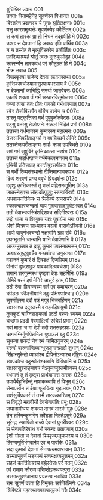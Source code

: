 युधिष्ठिर उवाच	001  
उक्ताः पितामहेनेह सुवर्णस्य विधानतः	001a  
विस्तरेण प्रदानस्य ये गुणाः श्रुतिलक्षणाः	001c  
यत्तु कारणमुत्पत्तेः सुवर्णस्येह कीर्तितम्	002a  
स कथं तारकः प्राप्तो निधनं तद्ब्रवीहि मे	002c  
उक्तः स देवतानां हि अवध्य इति पार्थिव	003a  
न च तस्येह ते मृत्युर्विस्तरेण प्रकीर्तितः	003c  
एतदिच्छाम्यहं श्रोतुं त्वत्तः कुरुकुलोद्वह	004a  
कार्त्स्न्येन तारकवधं परं कौतूहलं हि मे	004c  
भीष्म उवाच	005  
विपन्नकृत्या राजेन्द्र देवता ऋषयस्तथा	005a  
कृत्तिकाश्चोदयामासुरपत्यभरणाय वै	005c  
न देवतानां काचिद्धि समर्था जातवेदसः	006a  
एकापि शक्ता तं गर्भं सन्धारयितुमोजसा	006c  
षण्णां तासां ततः प्रीतः पावको गर्भधारणात्	007a  
स्वेन तेजोविसर्गेण वीर्येण परमेण च	007c  
तास्तु षट्कृत्तिका गर्भं पुपुषुर्जातवेदसः	008a  
षट्सु वर्त्मसु तेजोऽग्नेः सकलं निहितं प्रभो	008c  
ततस्ता वर्धमानस्य कुमारस्य महात्मनः	009a  
तेजसाभिपरीताङ्ग्यो न क्वचिच्छर्म लेभिरे	009c  
ततस्तेजःपरीताङ्ग्यः सर्वाः काल उपस्थिते	010a  
समं गर्भं सुषुविरे कृत्तिकास्ता नरर्षभ	010c  
ततस्तं षडधिष्ठानं गर्भमेकत्वमागतम्	011a  
पृथिवी प्रतिजग्राह कान्तीपुरसमीपतः	011c  
स गर्भो दिव्यसंस्थानो दीप्तिमान्पावकप्रभः	012a  
दिव्यं शरवणं प्राप्य ववृधे प्रियदर्शनः	012c  
ददृशुः कृत्तिकास्तं तु बालं वह्निसमद्युतिम्	013a  
जातस्नेहाश्च सौहार्दात्पुपुषुः स्तन्यविस्रवैः	013c  
अभवत्कार्त्तिकेयः स त्रैलोक्ये सचराचरे	014a  
स्कन्नत्वात्स्कन्दतां चाप गुहावासाद्गुहोऽभवत्	014c  
ततो देवास्त्रयस्त्रिंशद्दिशश्च सदिगीश्वराः	015a  
रुद्रो धाता च विष्णुश्च यज्ञः पूषार्यमा भगः	015c  
अंशो मित्रश्च साध्याश्च वसवो वासवोऽश्विनौ	016a  
आपो वायुर्नभश्चन्द्रो नक्षत्राणि ग्रहा रविः	016c  
पृथग्भूतानि चान्यानि यानि देवार्पणानि वै	017a  
आजग्मुस्तत्र तं द्रष्टुं कुमारं ज्वलनात्मजम्	017c  
ऋषयस्तुष्टुवुश्चैव गन्धर्वाश्च जगुस्तथा	017e  
षडाननं कुमारं तं द्विषडक्षं द्विजप्रियम्	018a  
पीनांसं द्वादशभुजं पावकादित्यवर्चसम्	018c  
शयानं शरगुल्मस्थं दृष्ट्वा देवाः सहर्षिभिः	019a  
लेभिरे परमं हर्षं मेनिरे चासुरं हतम्	019c  
ततो देवाः प्रियाण्यस्य सर्व एव समाचरन्	020a  
क्रीडतः क्रीडनीयानि ददुः पक्षिगणांश्च ह	020c  
सुपर्णोऽस्य ददौ पत्रं मयूरं चित्रबर्हिणम्	021a  
राक्षसाश्च ददुस्तस्मै वराहमहिषावुभौ	021c  
कुक्कुटं चाग्निसङ्काशं प्रददौ वरुणः स्वयम्	022a  
चन्द्रमाः प्रददौ मेषमादित्यो रुचिरां प्रभाम्	022c  
गवां माता च गा देवी ददौ शतसहस्रशः	023a  
छागमग्निर्गुणोपेतमिला पुष्पफलं बहु	023c  
सुधन्वा शकटं चैव रथं चामितकूबरम्	024a  
वरुणो वारुणान्दिव्यान्भुजङ्गान्प्रददौ शुभान्	024c  
सिंहान्सुरेन्द्रो व्याघ्रांश्च द्वीपिनोऽन्यांश्च दंष्ट्रिणः	024e  
श्वापदांश्च बहून्घोरांश्छत्राणि विविधानि च	025a  
राक्षसासुरसङ्घाश्च येऽनुजग्मुस्तमीश्वरम्	025c  
वर्धमानं तु तं दृष्ट्वा प्रार्थयामास तारकः	026a  
उपायैर्बहुभिर्हन्तुं नाशकच्चापि तं विभुम्	026c  
सेनापत्येन तं देवाः पूजयित्वा गुहालयम्	027a  
शशंसुर्विप्रकारं तं तस्मै तारककारितम्	027c  
स विवृद्धो महावीर्यो देवसेनापतिः प्रभुः	028a  
जघानामोघया शक्त्या दानवं तारकं गुहः	028c  
तेन तस्मिन्कुमारेण क्रीडता निहतेऽसुरे	029a  
सुरेन्द्रः स्थापितो राज्ये देवानां पुनरीश्वरः	029c  
स सेनापतिरेवाथ बभौ स्कन्दः प्रतापवान्	030a  
ईशो गोप्ता च देवानां प्रियकृच्छङ्करस्य च	030c  
हिरण्यमूर्तिर्भगवानेष एव च पावकिः	031a  
सदा कुमारो देवानां सेनापत्यमवाप्तवान्	031c  
तस्मात्सुवर्णं मङ्गल्यं रत्नमक्षय्यमुत्तमम्	032a  
सहजं कार्त्तिकेयस्य वह्नेस्तेजः परं मतम्	032c  
एवं रामाय कौरव्य वसिष्ठोऽकथयत्पुरा	033a  
तस्मात्सुवर्णदानाय प्रयतस्व नराधिप	033c  
रामः सुवर्णं दत्त्वा हि विमुक्तः सर्वकिल्बिषैः	034a  
त्रिविष्टपे महत्स्थानमवापासुलभं नरैः	034c  
